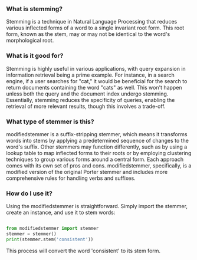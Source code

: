 ### What is stemming?

Stemming is a technique in Natural Language Processing that reduces various inflected forms of a word to a single invariant root form. This root form, known as the stem, may or may not be identical to the word's morphological root.

### What is it good for?

Stemming is highly useful in various applications, with query expansion in information retrieval being a prime example. For instance, in a search engine, if a user searches for "cat," it would be beneficial for the search to return documents containing the word "cats" as well. This won't happen unless both the query and the document index undergo stemming. Essentially, stemming reduces the specificity of queries, enabling the retrieval of more relevant results, though this involves a trade-off.

### What type of stemmer is this?

modifiedstemmer is a suffix-stripping stemmer, which means it transforms words into stems by applying a predetermined sequence of changes to the word's suffix. Other stemmers may function differently, such as by using a lookup table to map inflected forms to their roots or by employing clustering techniques to group various forms around a central form. Each approach comes with its own set of pros and cons. modifiedstemmer, specifically, is a modified version of the original Porter stemmer and includes more comprehensive rules for handling verbs and suffixes.

### How do I use it?

Using the modifiedstemmer is straightforward. Simply import the stemmer, create an instance, and use it to stem words:

```python

from modifiedstemmer import stemmer
stemmer = stemmer()
print(stemmer.stem('consistent'))

```

This process will convert the word 'consistent' to its stem form.